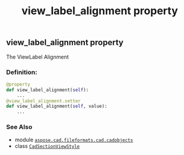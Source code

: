﻿---
title: view_label_alignment property
second_title: Aspose.CAD for Python via .NET API References
description: 
type: docs
weight: 510
url: /python-net/aspose.cad.fileformats.cad.cadobjects/cadsectionviewstyle/view_label_alignment/
is_root: false
---

## view_label_alignment property


The ViewLabel Alignment
### Definition:
```python
@property
def view_label_alignment(self):
    ...
@view_label_alignment.setter
def view_label_alignment(self, value):
    ...
```

### See Also
* module [`aspose.cad.fileformats.cad.cadobjects`](../../)
* class [`CadSectionViewStyle`](/cad/python-net/aspose.cad.fileformats.cad.cadobjects/cadsectionviewstyle)
